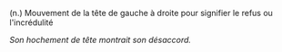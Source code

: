 (n.) Mouvement de la tête de gauche à droite pour signifier le refus ou l'incrédulité

*Son hochement de tête montrait son désaccord.*